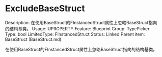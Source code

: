 # ExcludeBaseStruct

Description: 在使用BaseStruct的FInstancedStruct属性上忽略BaseStruct指向的结构基类。
Usage: UPROPERTY
Feature: Blueprint
Group: TypePicker
Type: bool
LimitedType: FInstancedStruct
Status: Linked
Parent item: BaseStruct (BaseStruct.md)

在使用BaseStruct的FInstancedStruct属性上忽略BaseStruct指向的结构基类。